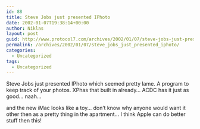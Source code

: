 ```yaml
---
id: 88
title: Steve Jobs just presented IPhoto
date: 2002-01-07T19:38:14+00:00
author: Niklas
layout: post
guid: http://www.protocol7.com/archives/2002/01/07/steve-jobs-just-presented-iphoto/
permalink: /archives/2002/01/07/steve_jobs_just_presented_iphoto/
categories:
  - Uncategorized
tags:
  - Uncategorized
---
```

<div class='microid-04685e13a751489387fe640243c3e76a2d62dbb4'>
  <p>
    Steve Jobs just presented IPhoto which seemed pretty lame. A program to keep track of your photos. XPhas that built in already&#8230; ACDC has it just as good&#8230; naah&#8230;
  </p>
  
  <p>
    and the new iMac looks like a toy&#8230; don&#8217;t know why anyone would want it other then as a pretty thing in the apartment&#8230; I think Apple can do better stuff then this!
  </p>
</div>